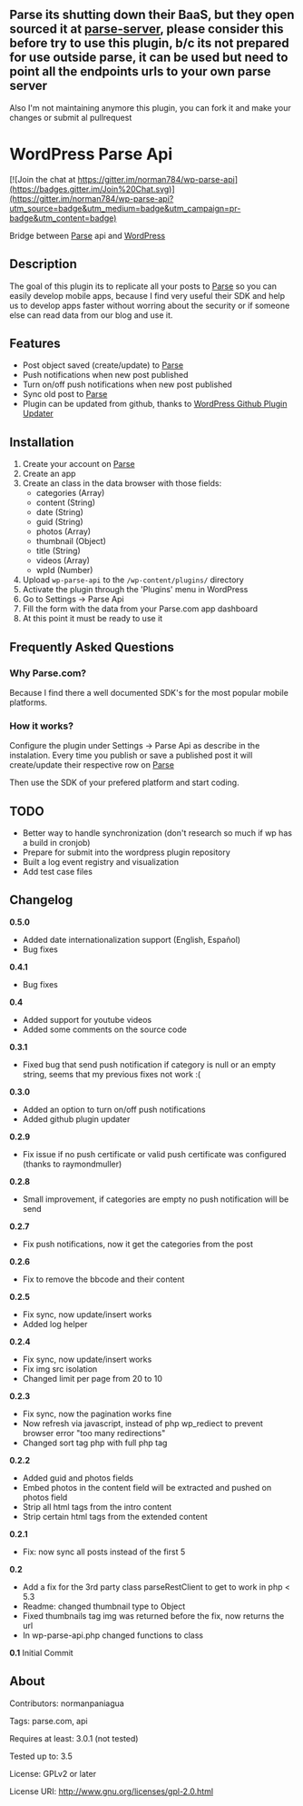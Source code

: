 ## Parse its shutting down their BaaS, but they open sourced it at [parse-server](https://github.com/ParsePlatform/parse-server), please consider this before try to use this plugin, b/c its not prepared for use outside parse, it can be used but need to point all the endpoints urls to your own parse server

Also I'm not maintaining anymore this plugin, you can fork it and make your changes or submit al pullrequest

# WordPress Parse Api

[![Join the chat at https://gitter.im/norman784/wp-parse-api](https://badges.gitter.im/Join%20Chat.svg)](https://gitter.im/norman784/wp-parse-api?utm_source=badge&utm_medium=badge&utm_campaign=pr-badge&utm_content=badge)

Bridge between [Parse](http://parse.com) api and [WordPress](http://wordpress.org)

## Description

The goal of this plugin its to replicate all your posts to [Parse](http://parse.com) so you can easily
develop mobile apps, because I find very useful their SDK and help us to develop
apps faster without worring about the security or if someone else can read data from our blog
and use it.

## Features

* Post object saved (create/update) to [Parse](http://parse.com)
* Push notifications when new post published
* Turn on/off push notifications when new post published
* Sync old post to [Parse](http://parse.com)
* Plugin can be updated from github, thanks to [WordPress Github Plugin Updater](https://github.com/jkudish/WordPress-GitHub-Plugin-Updater)

## Installation

1. Create your account on [Parse](http://parse.com)
2. Create an app
3. Create an class in the data browser with those fields:
	* categories (Array)
	* content (String)
	* date (String)
	* guid (String)
	* photos (Array)
	* thumbnail (Object)
	* title (String)
	* videos (Array)
	* wpId (Number)
4. Upload `wp-parse-api` to the `/wp-content/plugins/` directory
5. Activate the plugin through the 'Plugins' menu in WordPress
6. Go to Settings -> Parse Api
7. Fill the form with the data from your Parse.com app dashboard
8. At this point it must be ready to use it

## Frequently Asked Questions

### Why Parse.com?

Because I find there a well documented SDK's for the most popular mobile platforms.

### How it works?

Configure the plugin under Settings -> Parse Api as describe in the instalation. 
Every time you publish or save a published post it will create/update their 
respective row on [Parse](http://parse.com)

Then use the SDK of your prefered platform and start coding.

## TODO

* Better way to handle synchronization (don't research so much if wp has a build in cronjob)
* Prepare for submit into the wordpress plugin repository
* Built a log event registry and visualization
* Add test case files

## Changelog

**0.5.0**
* Added date internationalization support (English, Español)
* Bug fixes

**0.4.1**
* Bug fixes

**0.4**
* Added support for youtube videos
* Added some comments on the source code

**0.3.1**
* Fixed bug that send push notification if category is null or an empty string, seems that my previous fixes not work :(

**0.3.0**
* Added an option to turn on/off push notifications
* Added github plugin updater

**0.2.9**
* Fix issue if no push certificate or valid push certificate was configured (thanks to raymondmuller)

**0.2.8**
* Small improvement, if categories are empty no push notification will be send

**0.2.7**
* Fix push notifications, now it get the categories from the post

**0.2.6**
* Fix to remove the bbcode and their content

**0.2.5**
* Fix sync, now update/insert works
* Added log helper

**0.2.4**
* Fix sync, now update/insert works
* Fix img src isolation
* Changed limit per page from 20 to 10

**0.2.3**
* Fix sync, now the pagination works fine
* Now refresh via javascript, instead of php wp_rediect to prevent browser error "too many redirections"
* Changed sort tag php with full php tag

**0.2.2**
* Added guid and photos fields
* Embed photos in the content field will be extracted and pushed on photos field
* Strip all html tags from the intro content
* Strip certain html tags from the extended content

**0.2.1**
* Fix: now sync all posts instead of the first 5

**0.2**
* Add a fix for the 3rd party class parseRestClient to get to work in php < 5.3
* Readme: changed thumbnail type to Object
* Fixed thumbnails tag img was returned before the fix, now returns the url
* In wp-parse-api.php changed functions to class

**0.1**
Initial Commit

## About

Contributors: normanpaniagua

Tags: parse.com, api

Requires at least: 3.0.1 (not tested)

Tested up to: 3.5

License: GPLv2 or later

License URI: http://www.gnu.org/licenses/gpl-2.0.html
